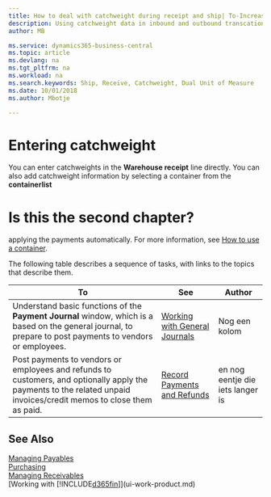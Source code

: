 ```yaml
---
title: How to deal with catchweight during receipt and ship| To-Increase Docs
description: Using catchweight data in inbound and outbound transcations to keep track of both quantity and weight.
author: MB

ms.service: dynamics365-business-central
ms.topic: article
ms.devlang: na
ms.tgt_pltfrm: na
ms.workload: na
ms.search.keywords: Ship, Receive, Catchweight, Dual Unit of Measure
ms.date: 10/01/2018
ms.author: Mbotje   

---
```

# Entering catchweight

You can enter catchweights in the **Warehouse receipt** line directly.
You can also add catchweight information by selecting a container from the **containerlist**


# Is this the second chapter?
applying the payments automatically. For more information, see [How to use a container](Payables-how-work-checks.md).

The following table describes a sequence of tasks, with links to the topics that describe them.

| To | See | Author |
| --- | --- | --- |
|Understand basic functions of the **Payment Journal** window, which is a based on the general journal, to prepare to post payments to vendors or employees.|[Working with General Journals](ui-work-general-journals.md)| Nog een kolom |
|Post payments to vendors or employees and refunds to customers, and optionally apply the payments to the related unpaid invoices/credit memos to close them as paid.|[Record Payments and Refunds](payables-how-post-payments-refunds.md)| en nog eentje die iets langer is |


## See Also
[Managing Payables](payables-manage-payables.md)  
[Purchasing](purchasing-manage-purchasing.md)  
[Managing Receivables](receivables-manage-receivables.md)  
[Working with [!INCLUDE[d365fin](includes/d365fin_md.md)]](ui-work-product.md)  
